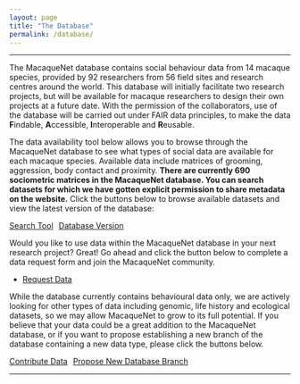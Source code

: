 ```yaml
---
layout: page
title: "The Database"
permalink: /database/
---
```

***

The MacaqueNet database contains social behaviour data from 14 macaque species, provided by 92 researchers from 56 field sites and research centres around the world. This database will initially facilitate two research projects, but will be available for macaque researchers to design their own projects at a future date. 
With the permission of the collaborators, use of the database will be carried out under FAIR data principles, to make the data **F**indable, **A**ccessible, **I**nteroperable and **R**eusable. 


The data availability tool below allows you to browse through the MacaqueNet database to see what types of social data are available for each macaque species. Available data include matrices of grooming, aggression, body contact and proximity. 
**There are currently 690 sociometric matrices in the MacaqueNet database. You can search datasets for which we have gotten explicit permission to share metadata on the website.**
Click the buttons below to browse available datasets and view the latest version of the database:
<ul class="actions" style="display: flex; list-style: none; padding: 0; gap: 10px;">
    <li style="margin: 0;"><a href="https://macaquenet.shinyapps.io/MacaqueNet_database_search_tool/" frameborder="no" width="100%" height="100%" target="_blank" class="button big">Search Tool</a></li>
    <li style="margin: 0;"><a href= "https://github.com/MacaqueNet/database/blob/main/NEWS.md" frameborder="no" width="100%" height="100%" target="_blank" class="button big">Database Version</a></li>
</ul>

Would you like to use data within the MacaqueNet database in your next research project? Great! Go ahead and click the button below to complete a data request form and join the MacaqueNet community.
<ul class="actions">
        <li><a href="https://docs.google.com/forms/d/e/1FAIpQLSfR3pvQBxVdw8PK0UhnTfzd2Ty85oLSY3HVHmApoq7s-n26Jg/viewform?usp=sf_link" target="_blank" class="button big">Request Data</a></li> 
      </ul>

While the database currently contains behavioural data only, we are actively looking for other types of data including genomic, life history and ecological datasets, so we may allow MacaqueNet to grow to its full potential. If you believe that your data could be a great addition to the MacaqueNet database, or if you want to propose establishing a new branch of the database containing a new data type, please click the buttons below.
<ul class="actions" style="display: flex; list-style: none; padding: 0; gap: 10px;">
    <li style="margin: 0;"><a href="https://docs.google.com/forms/d/e/1FAIpQLSfZYgh6GKW_CmiwbJu4KPil3OUEYgnB3ZUQjMhJ3XfZs2WPhw/viewform?usp=sf_link" frameborder="no" width="100%" height="100%" target="_blank" class="button big">Contribute Data</a></li>
    <li style="margin: 0;"><a href= "https://docs.google.com/forms/d/e/1FAIpQLSfuJlBpVWx2BkJf3clWWpopfRvXad6y58oe2x-HNolBLXG9AA/viewform?usp=dialog" frameborder="no" width="100%" height="100%" target="_blank" class="button big">Propose New Database Branch</a></li>
</ul>

***
